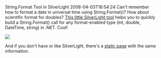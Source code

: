 String.Format Tool in SilverLight
2008-04-03T16:54:24
Can't remember how to format a date in universal time using String.Format()? How about scientific format for doubles? [This little SilverLight tool](http://blog.toolico.com/2008/developers-tools/string-format-made-simpl) helps you to quickly build a String.Format() call for any format-enabled type (int, double, DateTime, string) in .NET. Cool!

![](http://blog.toolico.com/content/images/string-format-small.png)

And if you don't have or like SilverLight, there's a [static page](http://idunno.org/archive/2004/14/01/122.aspx) with the same information.
